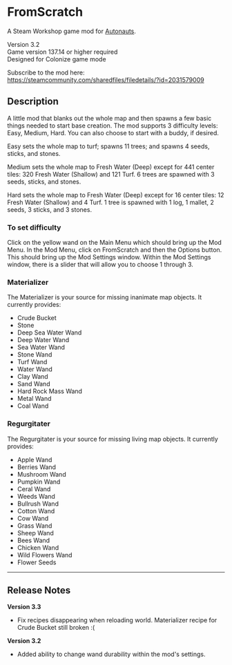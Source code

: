 # FromScratch

A Steam Workshop game mod for [Autonauts](https://store.steampowered.com/app/979120/Autonauts/).

Version 3.2  
Game version 137.14 or higher required  
Designed for Colonize game mode

Subscribe to the mod here:  
https://steamcommunity.com/sharedfiles/filedetails/?id=2031579009

## Description

A little mod that blanks out the whole map and then spawns a few basic things needed to start base creation. The mod supports 3 difficulty levels: Easy, Medium, Hard.
You can also choose to start with a buddy, if desired.

Easy sets the whole map to turf; spawns 11 trees; and spawns 4 seeds, sticks, and stones.

Medium sets the whole map to Fresh Water (Deep) except for 441 center tiles: 320 Fresh Water (Shallow) and 121 Turf. 6 trees are spawned with 3 seeds, sticks, and stones.

Hard sets the whole map to Fresh Water (Deep) except for 16 center tiles: 12 Fresh Water (Shallow) and 4 Turf. 1 tree is spawned with 1 log, 1 mallet, 2 seeds, 3 sticks, and 3 stones.

### To set difficulty

Click on the yellow wand on the Main Menu which should bring up the Mod Menu.
In the Mod Menu, click on FromScratch and then the Options button. This should bring up the Mod Settings window.
Within the Mod Settings window, there is a slider that will allow you to choose 1 through 3.

### Materializer

The Materializer is your source for missing inanimate map objects.
It currently provides:

- Crude Bucket
- Stone
- Deep Sea Water Wand
- Deep Water Wand
- Sea Water Wand
- Stone Wand
- Turf Wand
- Water Wand
- Clay Wand
- Sand Wand
- Hard Rock Mass Wand
- Metal Wand
- Coal Wand

### Regurgitater

The Regurgitater is your source for missing living map objects.
It currently provides:

- Apple Wand
- Berries Wand
- Mushroom Wand
- Pumpkin Wand
- Ceral Wand
- Weeds Wand
- Bullrush Wand
- Cotton Wand
- Cow Wand
- Grass Wand
- Sheep Wand
- Bees Wand
- Chicken Wand
- Wild Flowers Wand
- Flower Seeds

---

## Release Notes

**Version 3.3**

- Fix recipes disappearing when reloading world. Materializer recipe for Crude Bucket still broken :(

**Version 3.2**

- Added ability to change wand durability within the mod's settings.
